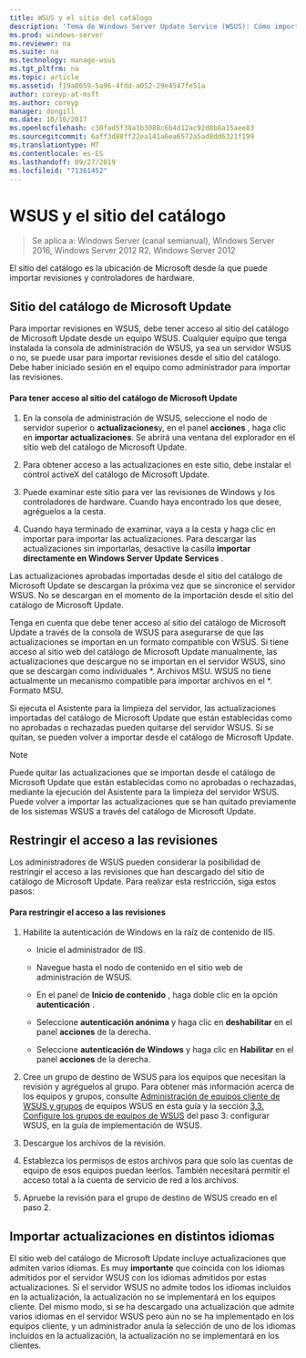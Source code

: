 ```yaml
---
title: WSUS y el sitio del catálogo
description: 'Tema de Windows Server Update Service (WSUS): Cómo importar revisiones en WSUS accediendo al sitio del catálogo de Microsoft Update'
ms.prod: windows-server
ms.reviewer: na
ms.suite: na
ms.technology: manage-wsus
ms.tgt_pltfrm: na
ms.topic: article
ms.assetid: f19a8659-5a96-4fdd-a052-29e4547fe51a
author: coreyp-at-msft
ms.author: coreyp
manager: dongill
ms.date: 10/16/2017
ms.openlocfilehash: c30fad5f38a1b3088c6b4d12ac92d8b8a15aee83
ms.sourcegitcommit: 6aff3d88ff22ea141a6ea6572a5ad8dd6321f199
ms.translationtype: MT
ms.contentlocale: es-ES
ms.lasthandoff: 09/27/2019
ms.locfileid: "71361452"
---
```

# <a name="wsus-and-the-catalog-site"></a>WSUS y el sitio del catálogo

>Se aplica a: Windows Server (canal semianual), Windows Server 2016, Windows Server 2012 R2, Windows Server 2012

El sitio del catálogo es la ubicación de Microsoft desde la que puede importar revisiones y controladores de hardware.

## <a name="the-microsoft-update-catalog-site"></a>Sitio del catálogo de Microsoft Update
Para importar revisiones en WSUS, debe tener acceso al sitio del catálogo de Microsoft Update desde un equipo WSUS. Cualquier equipo que tenga instalada la consola de administración de WSUS, ya sea un servidor WSUS o no, se puede usar para importar revisiones desde el sitio del catálogo. Debe haber iniciado sesión en el equipo como administrador para importar las revisiones.

#### <a name="to-access-the-microsoft-update-catalog-site"></a>Para tener acceso al sitio del catálogo de Microsoft Update

1.  En la consola de administración de WSUS, seleccione el nodo de servidor superior o **actualizaciones**y, en el panel **acciones** , haga clic en **importar actualizaciones**. Se abrirá una ventana del explorador en el sitio web del catálogo de Microsoft Update.

2.  Para obtener acceso a las actualizaciones en este sitio, debe instalar el control activeX del catálogo de Microsoft Update.

3.  Puede examinar este sitio para ver las revisiones de Windows y los controladores de hardware. Cuando haya encontrado los que desee, agréguelos a la cesta.

4.  Cuando haya terminado de examinar, vaya a la cesta y haga clic en importar para importar las actualizaciones. Para descargar las actualizaciones sin importarlas, desactive la casilla **importar directamente en Windows Server Update Services** .

Las actualizaciones aprobadas importadas desde el sitio del catálogo de Microsoft Update se descargan la próxima vez que se sincronice el servidor WSUS. No se descargan en el momento de la importación desde el sitio del catálogo de Microsoft Update.

Tenga en cuenta que debe tener acceso al sitio del catálogo de Microsoft Update a través de la consola de WSUS para asegurarse de que las actualizaciones se importan en un formato compatible con WSUS. Si tiene acceso al sitio web del catálogo de Microsoft Update manualmente, las actualizaciones que descargue no se importan en el servidor WSUS, sino que se descargan como individuales *. Archivos MSU. WSUS no tiene actualmente un mecanismo compatible para importar archivos en el \*. Formato MSU.

Si ejecuta el Asistente para la limpieza del servidor, las actualizaciones importadas del catálogo de Microsoft Update que están establecidas como no aprobadas o rechazadas pueden quitarse del servidor WSUS. Si se quitan, se pueden volver a importar desde el catálogo de Microsoft Update.

> [!NOTE]
> Puede quitar las actualizaciones que se importan desde el catálogo de Microsoft Update que están establecidas como no aprobadas o rechazadas, mediante la ejecución del Asistente para la limpieza del servidor WSUS. Puede volver a importar las actualizaciones que se han quitado previamente de los sistemas WSUS a través del catálogo de Microsoft Update.

## <a name="restricting-access-to-hotfixes"></a>Restringir el acceso a las revisiones
Los administradores de WSUS pueden considerar la posibilidad de restringir el acceso a las revisiones que han descargado del sitio de catálogo de Microsoft Update. Para realizar esta restricción, siga estos pasos:

#### <a name="to-restrict-access-to-hotfixes"></a>Para restringir el acceso a las revisiones

1.  Habilite la autenticación de Windows en la raíz de contenido de IIS.

    -   Inicie el administrador de IIS.

    -   Navegue hasta el nodo de contenido en el sitio web de administración de WSUS.

    -   En el panel de **Inicio de contenido** , haga doble clic en la opción **autenticación** .

    -   Seleccione **autenticación anónima** y haga clic en **deshabilitar** en el panel **acciones** de la derecha.

    -   Seleccione **autenticación de Windows** y haga clic en **Habilitar** en el panel **acciones** de la derecha.

2.  Cree un grupo de destino de WSUS para los equipos que necesitan la revisión y agréguelos al grupo. Para obtener más información acerca de los equipos y grupos, consulte [Administración de equipos cliente de WSUS y grupos](managing-wsus-client-computers-and-wsus-computer-groups.md) de equipos WSUS en esta guía y la sección [3,3. Configure los grupos de equipos de WSUS](../deploy/2-configure-wsus.md#23-configure-wsus-computer-groups) del paso 3: configurar WSUS, en la guía de implementación de WSUS.

3.  Descargue los archivos de la revisión.

4.  Establezca los permisos de estos archivos para que solo las cuentas de equipo de esos equipos puedan leerlos. También necesitará permitir el acceso total a la cuenta de servicio de red a los archivos.

5.  Apruebe la revisión para el grupo de destino de WSUS creado en el paso 2.

## <a name="importing-updates-in-different-languages"></a>Importar actualizaciones en distintos idiomas
El sitio web del catálogo de Microsoft Update incluye actualizaciones que admiten varios idiomas. Es muy **importante** que coincida con los idiomas admitidos por el servidor WSUS con los idiomas admitidos por estas actualizaciones. Si el servidor WSUS no admite todos los idiomas incluidos en la actualización, la actualización no se implementará en los equipos cliente. Del mismo modo, si se ha descargado una actualización que admite varios idiomas en el servidor WSUS pero aún no se ha implementado en los equipos cliente, y un administrador anula la selección de uno de los idiomas incluidos en la actualización, la actualización no se implementará en los clientes.
